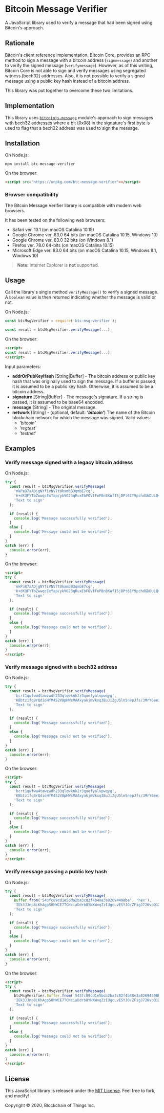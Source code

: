 # Bitcoin Message Verifier

A JavaScript library used to verify a message that had been signed using Bitcoin's approach.

## Rationale

Bitcoin's client reference implementation, Bitcoin Core, provides an RPC method to sign a message with a bitcoin
 address (`signmessage`) and another to verify the signed message (`verifymessage`). However, as of this writing,
 Bitcoin Core is not able to sign and verify messages using segregated witness (bech32) addresses. Also, it is not
 possible to verify a signed message using a public key hash instead of a bitcoin address.

This library was put together to overcome these two limitations.

## Implementation

This library uses [`bitcoinjs-message`](https://github.com/bitcoinjs/bitcoinjs-message) module's approach to sign
 messages with bech32 addresses where a bit (0x08) in the signature's first byte is used to flag that a bech32 address
 was used to sign the message.

## Installation

On Node.js:

```shell
npm install btc-message-verifier
```

On the browser:

```html
<script src="https://unpkg.com/btc-message-verifier"></script>
```

### Browser compatibility

The Bitcoin Message Verifier library is compatible with modern web browsers.

It has been tested on the following web browsers:

- Safari ver. 13.1 (on macOS Catalina 10.15)
- Google Chrome ver. 83.0 64 bits (on macOS Catalina 10.15, Windows 10)
- Google Chrome ver. 83.0 32 bits (on Windows 8.1)
- Firefox ver. 78.0 64-bits (on macOS Catalina 10.15)
- Microsoft Edge ver. 83.0 64 bits (on macOS Catalina 10.15, Windows 8.1, Windows 10)

> **Note**: Internet Explorer is **not** supported.

## Usage

Call the library's single method `verifyMessage()` to verify a signed message. A `boolean` value is then returned
 indicating whether the message is valid or not.

On Node.js:

```javascript
const btcMsgVerifier = require('btc-msg-verifier');

const result = btcMsgVerifier.verifyMessage(...);
```

On the browser:

```html
<script>
const result = btcMsgVerifier.verifyMessage(...);
</script>
```

Input parameters:

- **addrOrPubKeyHash** \[String|Buffer\] - The bitcoin address or public key hash that was originally used to sign the
 message. If a buffer is passed, it is assumed to be a public key hash. Otherwise, it is assumed to be a bitcoin address.
- **signature** \[String|Buffer\] - The message's signature. If a string is passed, it is assumed to be base64 encoded.
- **message** \[String\] - The original message.
- **network** \[String\] - (optional, default: <b>*'bitcoin'*</b>) The name of the Bitcoin blockchain network for which
 the message was signed. Valid values:
  - *'bitcoin'*
  - *'regtest'*
  - *'testnet'*

## Examples

### Verify message signed with a legacy bitcoin address

On Node.js:

```javascript
try {
  const result = btcMsgVerifier.verifyMessage(
    'mkPa87aADjgNYfiVNV7tUkxmbB3qmbE7cg',
    'H+dKQFYTbZwwqcExYap/ykVG23qRuxEbFOVfFoPBnBKWfI5jDPt61Y9pchdGkDULQ+x79ke8SosVpYygyVX8TDg=',
    'Text to sign'
  );

  if (result) {
    console.log('Message successfully verified');
  }
  else {
    console.log('Message could not be verified');
  }
}
catch (err) {
  console.error(err);
}
```

On the browser:

```html
<script>
try {
  const result = btcMsgVerifier.verifyMessage(
    'mkPa87aADjgNYfiVNV7tUkxmbB3qmbE7cg',
    'H+dKQFYTbZwwqcExYap/ykVG23qRuxEbFOVfFoPBnBKWfI5jDPt61Y9pchdGkDULQ+x79ke8SosVpYygyVX8TDg=',
    'Text to sign'
  );

  if (result) {
    console.log('Message successfully verified');
  }
  else {
    console.log('Message could not be verified');
  }
}
catch (err) {
  console.error(err);
}
</script>
```

### Verify message signed with a bech32 address

On Node.js:

```javascript
try {
  const result = btcMsgVerifier.verifyMessage(
    'bcrt1qwfwu4tawzwdh233qlqwknk2r3quefyalvpwqyg',
    'KBbtz1fqBrQdioHfM452V8pHWsMAAxyakjmVkxq3BuJiZgU5ln5nepJfs/3MrY6eeivElMIOM+nVVbbocU6zzmU=',
    'Text to sign'
  );

  if (result) {
    console.log('Message successfully verified');
  }
  else {
    console.log('Message could not be verified');
  }
}
catch (err) {
  console.error(err);
}
```

On the browser:

```html
<script>
try {
  const result = btcMsgVerifier.verifyMessage(
    'bcrt1qwfwu4tawzwdh233qlqwknk2r3quefyalvpwqyg',
    'KBbtz1fqBrQdioHfM452V8pHWsMAAxyakjmVkxq3BuJiZgU5ln5nepJfs/3MrY6eeivElMIOM+nVVbbocU6zzmU=',
    'Text to sign'
  );

  if (result) {
    console.log('Message successfully verified');
  }
  else {
    console.log('Message could not be verified');
  }
}
catch (err) {
  console.error(err);
}
</script>
```

### Verify message passing a public key hash

On Node.js:

```javascript
try {
  const result = btcMsgVerifier.verifyMessage(
    Buffer.from('543fc89cd1e5bda2ba3c82f4b48e3a82694498be', 'hex'),
    'IEk3JJnp8iKhAgp50hWCE7TCNciaDdrb8YNXWvqZzIUgcLvESYJO/ZFigJ726vpQ12tY6SDGg92aouzUMXKAgUE=',
    'Text to sign'
  );

  if (result) {
    console.log('Message successfully verified');
  }
  else {
    console.log('Message could not be verified');
  }
}
catch (err) {
  console.error(err);
}
```

On the browser:

```html
<script>
try {
  const result = btcMsgVerifier.verifyMessage(
    btcMsgVerifier.Buffer.from('543fc89cd1e5bda2ba3c82f4b48e3a82694498be', 'hex'),
    'IEk3JJnp8iKhAgp50hWCE7TCNciaDdrb8YNXWvqZzIUgcLvESYJO/ZFigJ726vpQ12tY6SDGg92aouzUMXKAgUE=',
    'Text to sign'
  );

  if (result) {
    console.log('Message successfully verified');
  }
  else {
    console.log('Message could not be verified');
  }
}
catch (err) {
  console.error(err);
}
</script>
```

## License

This JavaScript library is released under the [MIT License](LICENSE). Feel free to fork, and modify!

Copyright © 2020, Blockchain of Things Inc.
